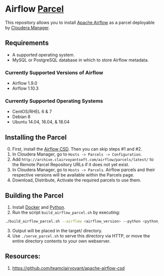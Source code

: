 # Airflow [Parcel](https://github.com/cloudera/cm_ext/wiki/Parcels:-What-and-Why%3F)

This repository allows you to install [Apache Airflow](https://airflow.apache.org/) as a parcel deployable by [Cloudera Manager](https://www.cloudera.com/products/product-components/cloudera-manager.html).

## Requirements
- A supported operating system.
- MySQL or PostgreSQL database in which to store Airflow metadata.

### Currently Supported Versions of Airflow
- Airflow 1.9.0
- Airflow 1.10.3

### Currently Supported Operating Systems
- CentOS/RHEL 6 & 7
- Debian 8
- Ubuntu 14.04, 16.04, & 18.04

## Installing the Parcel
0. First, install the [Airflow CSD](https://github.com/teamclairvoyant/apache-airflow-cloudera-csd).  Then you can skip steps #1 and #2.
1. In Cloudera Manager, go to `Hosts -> Parcels -> Configuration`.
2. Add `http://archive.clairvoyantsoft.com/airflow/parcels/latest/` to the Remote Parcel Repository URLs if it does not yet exist.
3. In Cloudera Manager, go to `Hosts -> Parcels`.  Airflow parcels and their respective versions will be available within the Parcels page.
4. Download, Distribute, Activate the required parcels to use them.

## Building the Parcel
1. Install [Docker](https://www.docker.com/) and [Python](https://www.python.org/).
2. Run the script `build_airflow_parcel.sh` by executing:
```bash
./build_airflow_parcel.sh --airflow <airflow_version> --python <python_version> --parcel <parcel_version>
```
3. Output will be placed in the target/ directory.
4. Use `./serve_parcel.sh` to serve this directory via HTTP, or move the entire directory contents to your own webserver.

## Resources:
1. https://github.com/teamclairvoyant/apache-airflow-csd

